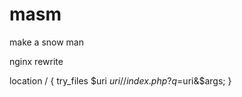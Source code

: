 masm
====

make a snow man

nginx rewrite

location /
{
    try_files $uri $uri/ /index.php?q=$uri&$args;
}